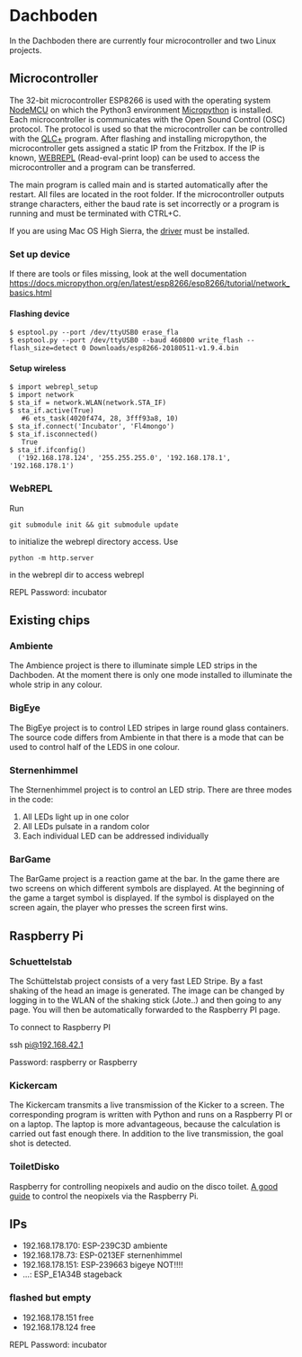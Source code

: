 # Dachboden
In the Dachboden there are currently four microcontroller and two Linux projects.

## Microcontroller
The 32-bit microcontroller ESP8266 is used with the operating system [NodeMCU](https://de.wikipedia.org/wiki/NodeMCU) on which the Python3 environment [Micropython](https://github.com/micropython/micropython/ "Micropython") is installed.
Each microcontroller is communicates with the Open Sound Control (OSC) protocol.
The protocol is used so that the microcontroller can be controlled with the [QLC+](https://github.com/mcallegari/qlcplus "QLC+") program.
After flashing and installing micropython, the microcontroller gets assigned a static IP from the Fritzbox.
If the IP is known, [WEBREPL](https://github.com/micropython/webrepl "WEBREPL") (Read-eval-print loop) can be used to access the microcontroller and a program can be transferred.

The main program is called main and is started automatically after the restart.
All files are located in the root folder. If the microcontroller outputs strange characters, either the baud rate is set incorrectly or a program is running and must be terminated with CTRL+C.

If you are using Mac OS High Sierra, the [driver](https://github.com/esp8266/Arduino/issues/732 "driver") must be installed.

### Set up device
If there are tools or files missing, look at the well documentation https://docs.micropython.org/en/latest/esp8266/esp8266/tutorial/network_basics.html

#### Flashing device
    $ esptool.py --port /dev/ttyUSB0 erase_fla
    $ esptool.py --port /dev/ttyUSB0 --baud 460800 write_flash --flash_size=detect 0 Downloads/esp8266-20180511-v1.9.4.bin

#### Setup wireless
    $ import webrepl_setup
    $ import network
    $ sta_if = network.WLAN(network.STA_IF)
    $ sta_if.active(True)
       #6 ets_task(4020f474, 28, 3fff93a8, 10)
    $ sta_if.connect('Incubator', 'Fl4mongo')
    $ sta_if.isconnected()
       True
    $ sta_if.ifconfig()
      ('192.168.178.124', '255.255.255.0', '192.168.178.1', '192.168.178.1')

### WebREPL

Run

    git submodule init && git submodule update

to initialize the webrepl directory access. Use

    python -m http.server

in the webrepl dir to access webrepl

REPL Password: incubator

## Existing chips

### Ambiente
The Ambience project is there to illuminate simple LED strips in the Dachboden.
At the moment there is only one mode installed to illuminate the whole strip in any colour.

### BigEye
The BigEye project is to control LED stripes in large round glass containers.
The source code differs from Ambiente in that there is a mode that can be used to control half of the LEDS in one colour.

### Sternenhimmel
The Sternenhimmel project is to control an LED strip.
There are three modes in the code:
1. All LEDs light up in one color
2. All LEDs pulsate in a random color
3. Each individual LED can be addressed individually

### BarGame
The BarGame project is a reaction game at the bar.
In the game there are two screens on which different symbols are displayed.
At the beginning of the game a target symbol is displayed. 
If the symbol is displayed on the screen again, the player who presses the screen first wins.

## Raspberry Pi
### Schuettelstab
The Schüttelstab project consists of a very fast LED Stripe.
By a fast shaking of the head an image is generated.
The image can be changed by logging in to the WLAN of the shaking stick (Jote..) and then going to any page.
You will then be automatically forwarded to the Raspberry PI page.

To connect to Raspberry PI 

   ssh pi@192.168.42.1
   
Password: raspberry or Raspberry

### Kickercam
The Kickercam transmits a live transmission of the Kicker to a screen.
The corresponding program is written with Python and runs on a Raspberry PI or on a laptop.
The laptop is more advantageous, because the calculation is carried out fast enough there.
In addition to the live transmission, the goal shot is detected.

### ToiletDisko
Raspberry for controlling neopixels and audio on the disco toilet.
[A good guide](https://learn.adafruit.com/pages/4281/elements/1136112/download) to control the neopixels via the Raspberry Pi. 

## IPs

- 192.168.178.170: ESP-239C3D ambiente
- 192.168.178.73: ESP-0213EF sternenhimmel
- 192.168.178.151: ESP-239663 bigeye NOT!!!!
- ...: ESP_E1A34B stageback

### flashed but empty

- 192.168.178.151 free
- 192.168.178.124 free


REPL Password: incubator

